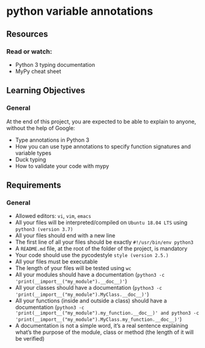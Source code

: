 # python variable annotations



## Resources
### Read or watch:

+ Python 3 typing documentation
+ MyPy cheat sheet

## Learning Objectives
### General

At the end of this project, you are expected to be able to explain to anyone, without the help of Google:

+ Type annotations in Python 3
+ How you can use type annotations to specify function signatures and variable types
+ Duck typing
+ How to validate your code with mypy

## Requirements
### General

+ Allowed editors: ```vi```, ```vim```, ```emacs```
+ All your files will be interpreted/compiled on ```Ubuntu 18.04 LTS``` using ```python3 (version 3.7)```
+ All your files should end with a new line
+ The first line of all your files should be exactly ```#!/usr/bin/env python3```
+ A ```README.md``` file, at the root of the folder of the project, is mandatory
+ Your code should use the pycodestyle ```style (version 2.5.)```
+ All your files must be executable
+ The length of your files will be tested using ```wc```
+ All your modules should have a documentation (```python3 -c 'print(__import__("my_module").__doc__)'```)
+ All your classes should have a documentation (```python3 -c 'print(__import__("my_module").MyClass.__doc__)'```)
+ All your functions (inside and outside a class) should have a documentation (```python3 -c 'print(__import__("my_module").my_function.__doc__)' and python3 -c 'print(__import__("my_module").MyClass.my_function.__doc__)'```)
+ A documentation is not a simple word, it’s a real sentence explaining what’s the purpose of the module, class or method (the length of it will be verified)
